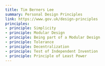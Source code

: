 ```yaml
---
title: Tim Berners Lee
summary: Personal Design Principles
link: https://www.gov.uk/design-principles
principles:
- principle: Simplicity
- principle: Modular Design
- principle: Being part of a Modular Design
- principle: Tolerance
- principle: Decentralization
- principle: Test of Independent Invention
- principle: Principle of Least Power
---
```

